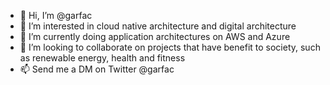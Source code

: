 - 👋 Hi, I’m @garfac
- 👀 I’m interested in cloud native architecture and digital architecture
- 🌱 I’m currently doing application architectures on AWS and Azure
- 💞️ I’m looking to collaborate on projects that have benefit to society, such as renewable energy, health and fitness
- 📫 Send me a DM on Twitter @garfac

<!---
garfac/garfac is a ✨ special ✨ repository because its `README.md` (this file) appears on your GitHub profile.
You can click the Preview link to take a look at your changes.
--->
